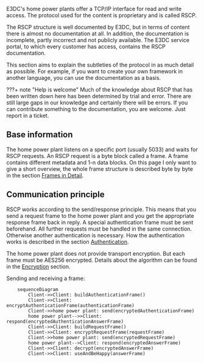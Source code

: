 
E3DC's home power plants offer a TCP/IP interface for read and write access. The protocol used for the content is proprietary and is called RSCP. 

The RSCP structure is well documented by E3DC, but in terms of content there is almost no documentation at all. In addition, the documentation is incomplete, partly incorrect and not publicly available. The E3DC service portal, to which every customer has access, contains the RSCP documentation. 

This section aims to explain the subtleties of the protocol in as much detail as possible. For example, if you want to create your own framework in another language, you can use the documentation as a basis.

???+ note "Help is welcome"
    Much of the knowledge about RSCP that has been written down here has been determined by trial and error. There are still large gaps in our knowledge and certainly there will be errors. If you can contribute something to the documentation, you are welcome. Just report in a ticket.

## Base information
The home power plant listens on a specific port (usually 5033) and waits for RSCP requests. An RSCP request is a byte block called a frame.
A frame contains different metadata and 1-n data blocks. On this page I only want to give a short overview, the whole frame structure is described byte by byte in the section [Frames in Detail](frame-details.md).

## Communication principle
RSCP works according to the send/response principle. This means that you send a request frame to the home power plant and you get the appropriate response frame back in reply. A special authentication frame must be sent beforehand.
All further requests must be handled in the same connection. Otherwise another authentication is necessary. How the authentication works is described in the section [Authentication](authentication.md).

The home power plant does not provide transport encryption. But each frame must be AES256 encrypted. Details about the algorithm can be found in the [Encryption](encryption.md) section.

Sending and receiving a frame:

```mermaid
    sequenceDiagram
        Client->>Client: buildAuthenticationFrame()
        Client->>Client: encryptAuthenticationFrame(authenticationFrame)
        Client->>home power plant: send(encryptedAuthenticationFrame)
        home power plant-->>Client: respond(encryptedAuthenticationAnswerFrame)
        Client->>Client: buildRequestFrame()
        Client->>Client: encryptRequestFrame(requestFrame)
        Client->>home power plant: send(encryptedRequestFrame)
        home power plant-->Client: respond(encryptedAnswerFrame)
        Client->>Client: decrypt(encryptedAnswerFrame)
        Client->>Client: useAndBeHappy(answerFrame)
```
